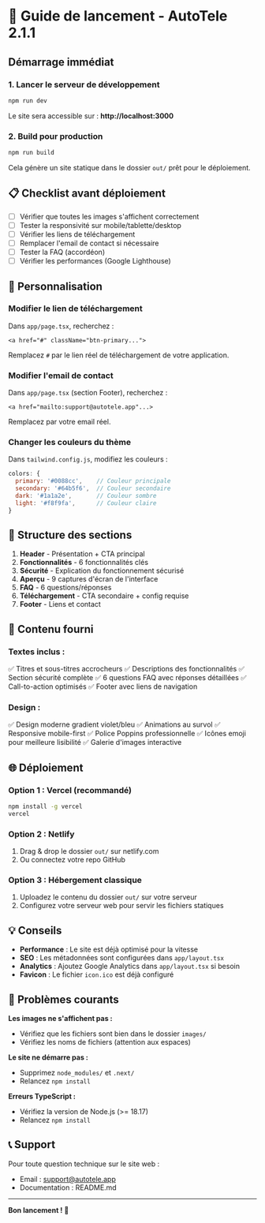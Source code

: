# 🚀 Guide de lancement - AutoTele 2.1.1

## Démarrage immédiat

### 1. Lancer le serveur de développement

```bash
npm run dev
```

Le site sera accessible sur : **http://localhost:3000**

### 2. Build pour production

```bash
npm run build
```

Cela génère un site statique dans le dossier `out/` prêt pour le déploiement.

## 📋 Checklist avant déploiement

- [ ] Vérifier que toutes les images s'affichent correctement
- [ ] Tester la responsivité sur mobile/tablette/desktop
- [ ] Vérifier les liens de téléchargement
- [ ] Remplacer l'email de contact si nécessaire
- [ ] Tester la FAQ (accordéon)
- [ ] Vérifier les performances (Google Lighthouse)

## 🔧 Personnalisation

### Modifier le lien de téléchargement

Dans `app/page.tsx`, recherchez :
```tsx
<a href="#" className="btn-primary...">
```

Remplacez `#` par le lien réel de téléchargement de votre application.

### Modifier l'email de contact

Dans `app/page.tsx` (section Footer), recherchez :
```tsx
<a href="mailto:support@autotele.app"...>
```

Remplacez par votre email réel.

### Changer les couleurs du thème

Dans `tailwind.config.js`, modifiez les couleurs :
```js
colors: {
  primary: '#0088cc',    // Couleur principale
  secondary: '#64b5f6',  // Couleur secondaire
  dark: '#1a1a2e',       // Couleur sombre
  light: '#f8f9fa',      // Couleur claire
}
```

## 📱 Structure des sections

1. **Header** - Présentation + CTA principal
2. **Fonctionnalités** - 6 fonctionnalités clés
3. **Sécurité** - Explication du fonctionnement sécurisé
4. **Aperçu** - 9 captures d'écran de l'interface
5. **FAQ** - 6 questions/réponses
6. **Téléchargement** - CTA secondaire + config requise
7. **Footer** - Liens et contact

## 🎨 Contenu fourni

### Textes inclus :
✅ Titres et sous-titres accrocheurs
✅ Descriptions des fonctionnalités
✅ Section sécurité complète
✅ 6 questions FAQ avec réponses détaillées
✅ Call-to-action optimisés
✅ Footer avec liens de navigation

### Design :
✅ Design moderne gradient violet/bleu
✅ Animations au survol
✅ Responsive mobile-first
✅ Police Poppins professionnelle
✅ Icônes emoji pour meilleure lisibilité
✅ Galerie d'images interactive

## 🌐 Déploiement

### Option 1 : Vercel (recommandé)
```bash
npm install -g vercel
vercel
```

### Option 2 : Netlify
1. Drag & drop le dossier `out/` sur netlify.com
2. Ou connectez votre repo GitHub

### Option 3 : Hébergement classique
1. Uploadez le contenu du dossier `out/` sur votre serveur
2. Configurez votre serveur web pour servir les fichiers statiques

## 💡 Conseils

- **Performance** : Le site est déjà optimisé pour la vitesse
- **SEO** : Les métadonnées sont configurées dans `app/layout.tsx`
- **Analytics** : Ajoutez Google Analytics dans `app/layout.tsx` si besoin
- **Favicon** : Le fichier `icon.ico` est déjà configuré

## 🐛 Problèmes courants

**Les images ne s'affichent pas :**
- Vérifiez que les fichiers sont bien dans le dossier `images/`
- Vérifiez les noms de fichiers (attention aux espaces)

**Le site ne démarre pas :**
- Supprimez `node_modules/` et `.next/`
- Relancez `npm install`

**Erreurs TypeScript :**
- Vérifiez la version de Node.js (>= 18.17)
- Relancez `npm install`

## 📞 Support

Pour toute question technique sur le site web :
- Email : support@autotele.app
- Documentation : README.md

---

**Bon lancement ! 🚀**

